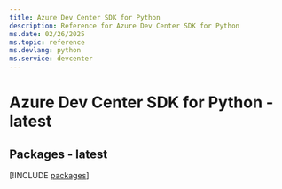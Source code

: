 ```yaml
---
title: Azure Dev Center SDK for Python
description: Reference for Azure Dev Center SDK for Python
ms.date: 02/26/2025
ms.topic: reference
ms.devlang: python
ms.service: devcenter
---
```

# Azure Dev Center SDK for Python - latest
## Packages - latest
[!INCLUDE [packages](dev-center-index.md)]